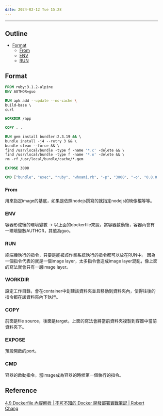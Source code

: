 ```yaml
---
date: 2024-02-12 Tue 15:28
---
```

---

## Outline
+ [Format](##Format)
	+ [From](###From)
	+ [ENV](###ENV) 
	+ [RUN](###RUN)


## Format 

```dockerfile
FROM ruby:3.1.2-alpine  
ENV AUTHOR=guo
  
RUN apk add --update --no-cache \  
build-base \  
curl  
  
WORKDIR /app  
  
COPY . .  
  
RUN gem install bundler:2.3.19 && \  
bundle install -j4 --retry 3 && \  
bundle clean --force && \  
find /usr/local/bundle -type f -name '*.c' -delete && \  
find /usr/local/bundle -type f -name '*.o' -delete && \  
rm -rf /usr/local/bundle/cache/*.gem  
  
EXPOSE 3000  
  
CMD ["bundle", "exec", "ruby", "whoami.rb", "-p", "3000", "-o", "0.0.0.0"]
```

### From 

用來指定image的基底，如果是依照nodejs撰寫的就指定nodejs的映像檔等等。

### ENV

容器形成後的環境變數 -> 以上面的dockerfile來說，當容器啟動後，容器內會有一環境變數AUTHOR，其值為guo。

### RUN

終端機執行的指令，只要是能被該作業系統執行的指令都可以放在RUN中。
因為一個指令代表的就是一個image layer，太多指令會造成image layer混亂，像上面的寫法就會只有一層image layer。

### WORKDIR

設定工作目錄，會在container中創建該資料夾並且移動到資料夾內，使得往後的指令都在該資料夾內下執行。

### COPY

前面是file source，後面是target。上面的寫法會將當前資料夾複製到容器中當前資料夾下。
### EXPOSE

預設開啟的port。

### CMD

容器的啟動指令。當Image成為容器的時候第一個執行的指令。


## Reference

[4.9 Dockerfile 內容解析 | 不可不知的 Docker 開發部署實戰筆記 | Robert Chang](https://docker.robertchang.me/images/explain-dockerfile)

